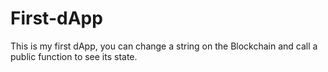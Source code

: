 # First-dApp
 This is my first dApp, you can change a string on the Blockchain and call a public function to see its state.
